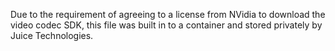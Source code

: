 Due to the requirement of agreeing to a license from NVidia to download the video codec SDK, this file was built in to a container and stored privately by Juice Technologies.
